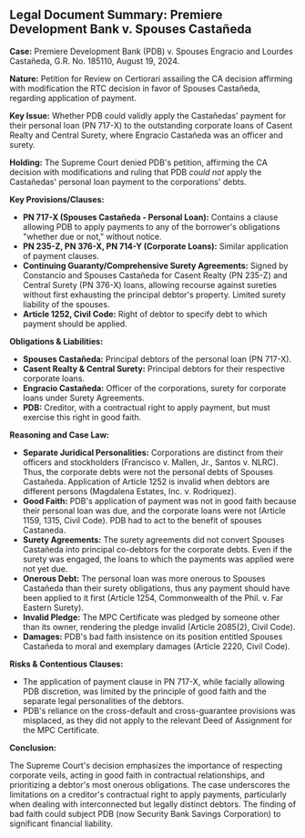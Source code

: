## Legal Document Summary: Premiere Development Bank v. Spouses Castañeda

**Case:** Premiere Development Bank (PDB) v. Spouses Engracio and Lourdes Castañeda, G.R. No. 185110, August 19, 2024.

**Nature:** Petition for Review on Certiorari assailing the CA decision affirming with modification the RTC decision in favor of Spouses Castañeda, regarding application of payment.

**Key Issue:** Whether PDB could validly apply the Castañedas' payment for their personal loan (PN 717-X) to the outstanding corporate loans of Casent Realty and Central Surety, where Engracio Castañeda was an officer and surety.

**Holding:** The Supreme Court denied PDB's petition, affirming the CA decision with modifications and ruling that PDB *could not* apply the Castañedas' personal loan payment to the corporations' debts.

**Key Provisions/Clauses:**

*   **PN 717-X (Spouses Castañeda - Personal Loan):** Contains a clause allowing PDB to apply payments to any of the borrower's obligations "whether due or not," without notice.
*   **PN 235-Z, PN 376-X, PN 714-Y (Corporate Loans):** Similar application of payment clauses.
*   **Continuing Guaranty/Comprehensive Surety Agreements:** Signed by Constancio and Spouses Castañeda for Casent Realty (PN 235-Z) and Central Surety (PN 376-X) loans, allowing recourse against sureties without first exhausting the principal debtor's property. Limited surety liability of the spouses.
*   **Article 1252, Civil Code:** Right of debtor to specify debt to which payment should be applied.

**Obligations & Liabilities:**

*   **Spouses Castañeda:** Principal debtors of the personal loan (PN 717-X).
*   **Casent Realty & Central Surety:** Principal debtors for their respective corporate loans.
*   **Engracio Castañeda:** Officer of the corporations, surety for corporate loans under Surety Agreements.
*   **PDB:** Creditor, with a contractual right to apply payment, but must exercise this right in good faith.

**Reasoning and Case Law:**

*   **Separate Juridical Personalities:** Corporations are distinct from their officers and stockholders (Francisco v. Mallen, Jr., Santos v. NLRC). Thus, the corporate debts were not the personal debts of Spouses Castañeda. Application of Article 1252 is invalid when debtors are different persons (Magdalena Estates, Inc. v. Rodriquez).
*   **Good Faith:** PDB's application of payment was not in good faith because their personal loan was due, and the corporate loans were not (Article 1159, 1315, Civil Code). PDB had to act to the benefit of spouses Castaneda.
*   **Surety Agreements:** The surety agreements did not convert Spouses Castañeda into principal co-debtors for the corporate debts. Even if the surety was engaged, the loans to which the payments was applied were not yet due.
*   **Onerous Debt:** The personal loan was more onerous to Spouses Castañeda than their surety obligations, thus any payment should have been applied to it first (Article 1254, Commonwealth of the Phil. v. Far Eastern Surety).
*   **Invalid Pledge:** The MPC Certificate was pledged by someone other than its owner, rendering the pledge invalid (Article 2085(2), Civil Code).
*   **Damages:** PDB's bad faith insistence on its position entitled Spouses Castañeda to moral and exemplary damages (Article 2220, Civil Code).

**Risks & Contentious Clauses:**

*   The application of payment clause in PN 717-X, while facially allowing PDB discretion, was limited by the principle of good faith and the separate legal personalities of the debtors.
*   PDB's reliance on the cross-default and cross-guarantee provisions was misplaced, as they did not apply to the relevant Deed of Assignment for the MPC Certificate.

**Conclusion:**

The Supreme Court's decision emphasizes the importance of respecting corporate veils, acting in good faith in contractual relationships, and prioritizing a debtor's most onerous obligations. The case underscores the limitations on a creditor's contractual right to apply payments, particularly when dealing with interconnected but legally distinct debtors. The finding of bad faith could subject PDB (now Security Bank Savings Corporation) to significant financial liability.